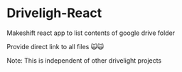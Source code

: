 # Driveligh-React

Makeshift react app to list contents of google drive folder

Provide direct link to all files 🙀🙀

Note: This is independent of other drivelight projects
